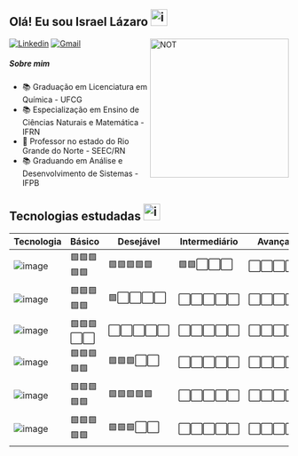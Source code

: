 ## Olá! Eu sou Israel Lázaro  <img src="https://github.com/IsraelLazaro/IsraelLazaro/assets/78174832/053f8ad0-0e01-404b-99aa-314558300bb2" alt="imagem" width="30"/>

<img src="https://i.postimg.cc/1Xfy2Wm0/NOTGIT.png" alt="NOT" border="0" alt="ilustração de um computador" min-width="400px" max-width="400px" width="250px" align="right">


 [![Linkedin](https://img.shields.io/badge/-Linkedin-blue?style=plastic&logo=Linkedin&link=https://www.linkedin.com/in/israel-lázaro-9a95a587/)](https://www.linkedin.com/in/israel-lázaro-9a95a587/)
 [![Gmail](https://img.shields.io/badge/-Gmail-c14438?style=plastic&logo=Gmail&logoColor=white&link=mailto:seu_email)](mailto:israel.lazaro@academico.ifpb.edu.br)
 

##### Sobre mim  

* :books:  Graduação em Licenciatura em Química - UFCG
* :books:  Especialização em Ensino de Ciências Naturais e Matemática - IFRN
* :school: Professor no estado do Rio Grande do Norte - SEEC/RN
* :books:  Graduando em Análise e Desenvolvimento de Sistemas - IFPB




## Tecnologias estudadas <img src="https://github.com/IsraelLazaro/IsraelLazaro/assets/78174832/06040496-925f-460e-b248-c7f52ffb8f05" alt="imagem" width="30"/>


| Tecnologia    | Básico                             | Desejável                          | Intermediário                     | Avançado                        |
|---------------|------------------------------------|------------------------------------|-----------------------------------|---------------------------------|
| ![image](https://github.com/IsraelLazaro/IsraelLazaro/assets/78174832/606334e4-8804-44e6-a140-3234872c04bd)  | 🟩🟩🟩🟩🟩                      | 🟩🟩🟩🟩🟩                       | 🟩🟩⬜⬜⬜                      | ⬜⬜⬜⬜⬜                   |
| ![image](https://github.com/IsraelLazaro/IsraelLazaro/assets/78174832/dd8015aa-2ffa-42d9-a1a5-67554c05dc48)  | 🟩🟩🟩🟩🟩                      | 🟩⬜⬜⬜⬜                       | ⬜⬜⬜⬜⬜                      | ⬜⬜⬜⬜⬜                   |
| ![image](https://github.com/IsraelLazaro/IsraelLazaro/assets/78174832/49a61089-6bc8-4d62-80fa-f980a6f67506)  | 🟩🟩🟩⬜⬜                      | ⬜⬜⬜⬜⬜                       | ⬜⬜⬜⬜⬜                      | ⬜⬜⬜⬜⬜                   |
| ![image](https://github.com/IsraelLazaro/IsraelLazaro/assets/78174832/d4f00d0a-81db-4dfe-942d-83e8742e50b4)  | 🟩🟩🟩🟩🟩                      | 🟩🟩🟩⬜⬜                       | ⬜⬜⬜⬜⬜                      | ⬜⬜⬜⬜⬜                   | 
| ![image](https://github.com/IsraelLazaro/IsraelLazaro/assets/78174832/74a9a86c-b71f-4072-b221-a575dcb1d7c0)  | 🟩🟩🟩🟩🟩                      | 🟩🟩🟩🟩🟩                       | ⬜⬜⬜⬜⬜                      | ⬜⬜⬜⬜⬜                   | 
| ![image](https://github.com/IsraelLazaro/IsraelLazaro/assets/78174832/1e278e7c-d044-440f-84a9-fc1c7c283322)  | 🟩🟩🟩🟩🟩                      | 🟩🟩🟩⬜⬜                       | ⬜⬜⬜⬜⬜                      | ⬜⬜⬜⬜⬜                   | 
<!--
**IsraelLazaro/IsraelLazaro** is a ✨ _special_ ✨ repository because its `README.md` (this file) appears on your GitHub profile.

Here are some ideas to get you started:

- 🔭 I’m currently working on ...
- 🌱 I’m currently learning ...
- 👯 I’m looking to collaborate on ...
- 🤔 I’m looking for help with ...
- 💬 Ask me about ...
- 📫 How to reach me: ...
- 😄 Pronouns: ...
- ⚡ Fun fact: ...
-->
